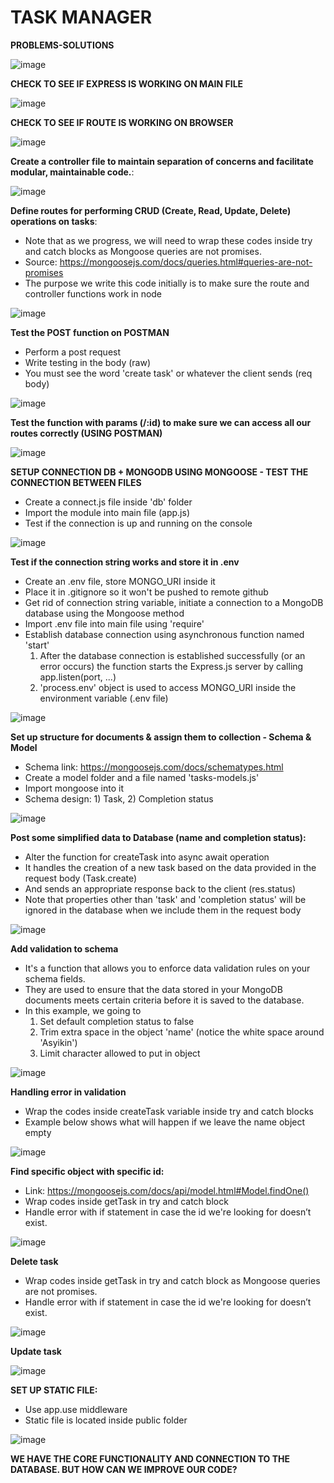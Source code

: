 # TASK MANAGER

**PROBLEMS-SOLUTIONS**

![image](https://github.com/asyikin22/NODE-EXPRESS-PROJECTS/assets/148519441/c965c3ce-46c6-4908-89cd-8a38eec940e9)


**CHECK TO SEE IF EXPRESS IS WORKING ON MAIN FILE**

![image](https://github.com/asyikin22/NODE-EXPRESS-PROJECTS/assets/148519441/702297fe-e449-4fb2-9ea6-3879aec22a11)

**CHECK TO SEE IF ROUTE IS WORKING ON BROWSER**

![image](https://github.com/asyikin22/NODE-EXPRESS-PROJECTS/assets/148519441/f2f58f06-0346-4bcd-9e80-997149dba3a1)

**Create a controller file to maintain separation of concerns and facilitate modular, maintainable code.**:

![image](https://github.com/asyikin22/NODE-EXPRESS-PROJECTS/assets/148519441/3c4a7715-c403-47f7-917c-f28315c16b6e)

**Define routes for performing CRUD (Create, Read, Update, Delete) operations on tasks**:
* Note that as we progress, we will need to wrap these codes inside try and catch blocks as Mongoose queries are not promises.
* Source: https://mongoosejs.com/docs/queries.html#queries-are-not-promises
* The purpose we write this code initially is to make sure the route and controller functions work in node
  
![image](https://github.com/asyikin22/NODE-EXPRESS-PROJECTS/assets/148519441/5f8978e5-2fd6-4147-a489-3ebe6b3ce0ed)

**Test the POST function on POSTMAN**
* Perform a post request
* Write testing in the body (raw)
* You must see the word 'create task' or whatever the client sends (req body)

![image](https://github.com/asyikin22/NODE-EXPRESS-PROJECTS/assets/148519441/3d040f8a-ce9f-4cec-8acd-abfdddb4db3c)

**Test the function with params (/:id) to make sure we can access all our routes correctly (USING POSTMAN)**

![image](https://github.com/asyikin22/NODE-EXPRESS-PROJECTS/assets/148519441/3f331678-d5ea-4fb2-a2ca-3e261a88f295)

**SETUP CONNECTION DB + MONGODB USING MONGOOSE - TEST THE CONNECTION BETWEEN FILES**
* Create a connect.js file inside 'db' folder
* Import the module into main file (app.js)
* Test if the connection is up and running on the console

![image](https://github.com/asyikin22/NODE-EXPRESS-PROJECTS/assets/148519441/7da95cc2-8595-4968-a771-6a61ee8adb50)

**Test if the connection string works and store it in .env**
* Create an .env file, store MONGO_URI inside it
* Place it in .gitignore so it won't be pushed to remote github
* Get rid of connection string variable, initiate a connection to a MongoDB database using the Mongoose method
* Import .env file into main file using 'require'
* Establish database connection using asynchronous function named 'start'
  1) After the database connection is established successfully (or an error occurs) the function starts the Express.js server by calling app.listen(port, ...)
  2) 'process.env' object is used to access MONGO_URI inside the environment variable (.env file)

![image](https://github.com/asyikin22/NODE-EXPRESS-PROJECTS/assets/148519441/af9dfa58-8757-45d0-895c-0a0cd36b0f2d)

**Set up structure for documents & assign them to collection - Schema & Model**
* Schema link: https://mongoosejs.com/docs/schematypes.html
* Create a model folder and a file named 'tasks-models.js'
* Import mongoose into it
* Schema design: 1) Task, 2) Completion status
  
![image](https://github.com/asyikin22/NODE-EXPRESS-PROJECTS/assets/148519441/5e2ef330-2c59-4d9d-9d94-1dd15ba9b2ae)

**Post some simplified data to Database (name and completion status):**
* Alter the function for createTask into async await operation
* It handles the creation of a new task based on the data provided in the request body (Task.create)
* And sends an appropriate response back to the client (res.status)
* Note that properties other than 'task' and 'completion status' will be ignored in the database when we include them in the request body

![image](https://github.com/asyikin22/NODE-EXPRESS-PROJECTS/assets/148519441/c346d1dd-f429-4d96-a1b4-f8040705a54a)

**Add validation to schema**
* It's a function that allows you to enforce data validation rules on your schema fields.
* They are used to ensure that the data stored in your MongoDB documents meets certain criteria before it is saved to the database.
* In this example, we going to
  1) Set default completion status to false
  2) Trim extra space in the object 'name' (notice the white space around 'Asyikin')
  3) Limit character allowed to put in object

![image](https://github.com/asyikin22/NODE-EXPRESS-PROJECTS/assets/148519441/27860758-94b7-48dd-8623-cf9160271f3d)

**Handling error in validation**
* Wrap the codes inside createTask variable inside try and catch blocks
* Example below shows what will happen if we leave the name object empty

![image](https://github.com/asyikin22/NODE-EXPRESS-PROJECTS/assets/148519441/6cfa4eb1-316c-43c6-9c93-591762a721b3)

**Find specific object with specific id:**
* Link: https://mongoosejs.com/docs/api/model.html#Model.findOne()
* Wrap codes inside getTask in try and catch block
* Handle error with if statement in case the id we're looking for doesn’t exist.

![image](https://github.com/asyikin22/NODE-EXPRESS-PROJECTS/assets/148519441/57267c2a-39ff-4ad8-b53a-314b8f1f0b98)

**Delete task**
* Wrap codes inside getTask in try and catch block as Mongoose queries are not promises.
* Handle error with if statement in case the id we're looking for doesn’t exist.
  
![image](https://github.com/asyikin22/NODE-EXPRESS-PROJECTS/assets/148519441/6053a04c-13ff-4f99-a5e6-a0823f0486fa)

**Update task**

![image](https://github.com/asyikin22/NODE-EXPRESS-PROJECTS/assets/148519441/6ff39af0-83a4-4ad4-a82a-dc4a4dd6b9cf)

**SET UP STATIC FILE:**
* Use app.use middleware
* Static file is located inside public folder

![image](https://github.com/asyikin22/NODE-EXPRESS-PROJECTS/assets/148519441/2500f1da-47e4-4c93-a623-bf9446d7ae55)

**WE HAVE THE CORE FUNCTIONALITY AND CONNECTION TO THE DATABASE. BUT HOW CAN WE IMPROVE OUR CODE?**

